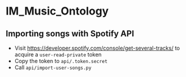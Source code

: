 # IM_Music_Ontology

## Importing songs with Spotify API

- Visit https://developer.spotify.com/console/get-several-tracks/ to acquire a `user-read-private` token
- Copy the token to `api/.token.secret`
- Call `api/import-user-songs.py`

